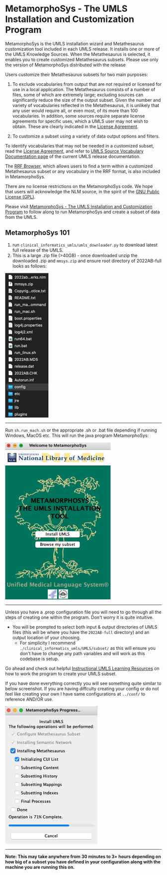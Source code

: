 # MetamorphoSys - The UMLS Installation and Customization Program

MetamorphoSys is the UMLS installation wizard and Metathesaurus customization tool included in each UMLS release. It installs one or more of the UMLS Knowledge Sources. When the Metathesaurus is selected, it enables you to create customized Metathesaurus subsets. Please use only the version of MetamorphoSys distributed with the release

Users customize their Metathesaurus subsets for two main purposes:

1. To exclude vocabularies from output that are not required or licensed for use in a local application.
The Metathesaurus consists of a number of files, some of which are extremely large; excluding sources can significantly reduce the size of the output subset. Given the number and variety of vocabularies reflected in the Metathesaurus, it is unlikely that any user would require all, or even most, of its more than 100 vocabularies. In addition, some sources require separate license agreements for specific uses, which a UMLS user may not wish to obtain. These are clearly indicated in the [License Agreement][def5].

2. To customize a subset using a variety of data output options and filters.

To identify vocabularies that may not be needed in a customized subset, read the [License Agreement][def5], and refer to [UMLS Source Vocabulary Documentation page][def4] of the current UMLS release documentation.

The [RRF Browser][def3], which allows users to find a term within a customized Metathesaurus subset or any vocabulary in the RRF format, is also included in MetamorphoSys.

There are no license restrictions on the MetamorphoSys code. We hope that users will acknowledge the NLM source, in the spirit of the [GNU Public License (GPL)][def2].

Please visit [MetamorphoSys - The UMLS Installation and Customization Program][def] to follow along to run MetamorphoSys and create a subset of data from the UMLS.

## MetamorphoSys 101

1. run `clinical_informatics_umls/umls_downloader.py` to download latest full release of the UMLS.
2. This is a large .zip file (>40GB) - once downloaded unzip the downloaded .zip and `mmsys.zip` and ensure root directory of 2022AB-full looks as follows:

<img src="../images/2022AB-full_directory.jpg">

---

Run `sh.run_mach.sh` or the appropriate .sh or .bat file depending if running Windows, MacOS etc. This will run the java program MetamorphoSys:

<img src="../images/welcome_to_metamorphosys.png">

---

Unless you have a .prop configuration file you will need to go through all the steps of creating one within the program. Don't worry it is quite intuitive. 

- You will be prompted to select both input & output directories of UMLS files (this will be where you have the `2022AB-full` directory) and an output location of your choosing.
  - For simplicity I recommend `./clinical_informatics_umls/UMLS/subset/` as this will ensure you don't have to change any path variables and will work as this codebase is setup.

Go ahead and check out helpful [Instructional UMLS Learning Resources]("https://www.nlm.nih.gov/research/umls/user_education/learning_resources.html") on how to work the program to create your UMLS subset.

If you have done everything correctly you will see something quite similar to below screenshot. If you are having diffculty creating your config or do not feel like creating your own I have same configurations at `../conf/` to reference AND/OR use.

<img src="../images/MetamorphoSys_progress.png" alt="../images/welcome_to_metamorphosys.png">

---

__Note: This may take anywhere from 30 minutes to 3+ hours depending on how big of a subset you have defined in your configuration along with the machine you are running this on.__

[def]: "https://www.ncbi.nlm.nih.gov/books/NBK9683/"
[def2]: "http://www.gnu.org/copyleft/gpl.html"
[def3]: "http://www.nlm.nih.gov/research/umls/implementation_resources/metamorphosys/RRF_Browser.html"
[def4]: "https://www.nlm.nih.gov/research/umls/sourcereleasedocs/index.html"
[def5]: "https://uts.nlm.nih.gov/license.html"
